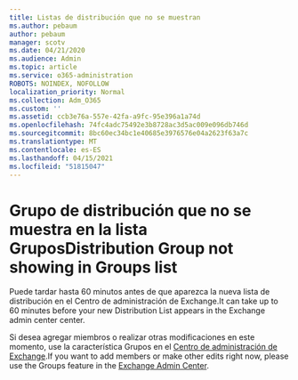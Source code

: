 ```yaml
---
title: Listas de distribución que no se muestran
ms.author: pebaum
author: pebaum
manager: scotv
ms.date: 04/21/2020
ms.audience: Admin
ms.topic: article
ms.service: o365-administration
ROBOTS: NOINDEX, NOFOLLOW
localization_priority: Normal
ms.collection: Adm_O365
ms.custom: ''
ms.assetid: ccb3e76a-557e-42fa-a9fc-95e396a1a74d
ms.openlocfilehash: 74fc4adc75492e3b8728ac3d5ac009e096db746d
ms.sourcegitcommit: 8bc60ec34bc1e40685e3976576e04a2623f63a7c
ms.translationtype: MT
ms.contentlocale: es-ES
ms.lasthandoff: 04/15/2021
ms.locfileid: "51815047"
---
```

# <a name="distribution-group-not-showing-in-groups-list"></a><span data-ttu-id="01488-102">Grupo de distribución que no se muestra en la lista Grupos</span><span class="sxs-lookup"><span data-stu-id="01488-102">Distribution Group not showing in Groups list</span></span>

<span data-ttu-id="01488-103">Puede tardar hasta 60 minutos antes de que aparezca la nueva lista de distribución en el Centro de administración de Exchange.</span><span class="sxs-lookup"><span data-stu-id="01488-103">It can take up to 60 minutes before your new Distribution List appears in the Exchange admin center center.</span></span>
  
<span data-ttu-id="01488-104">Si desea agregar miembros o realizar otras modificaciones en este momento, use la característica Grupos en el [Centro de administración de Exchange](https://outlook.office365.com/ecp/?rfr=Admin_o365&amp;exsvurl=1&amp;mkt=en-US.aspx).</span><span class="sxs-lookup"><span data-stu-id="01488-104">If you want to add members or make other edits right now, please use the Groups feature in the [Exchange Admin Center](https://outlook.office365.com/ecp/?rfr=Admin_o365&amp;exsvurl=1&amp;mkt=en-US.aspx).</span></span>
  

